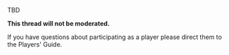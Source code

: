 TBD

**This thread will not be moderated.**

If you have questions about participating as a player please direct them to the Players' Guide.

